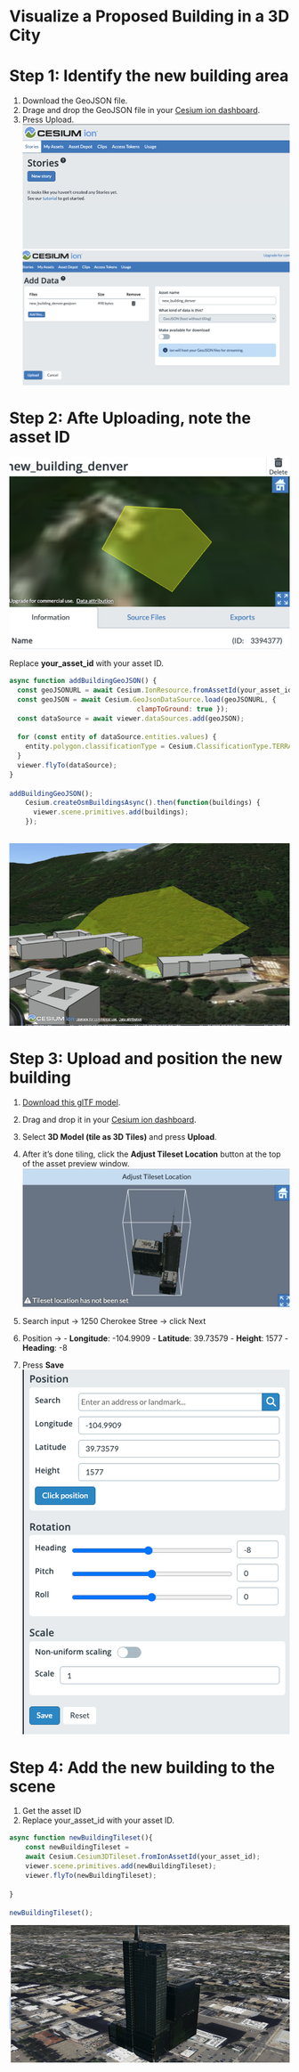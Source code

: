 # Visualize a Proposed Building in a 3D City


# Step 1: Identify the new building area

1. Download the GeoJSON file.
2. Drage and drop the GeoJSON file in your [Cesium ion dashboard](https://ion.cesium.com/).
3. Press Upload.
![5](Pic/5.png)
![6](Pic/6.png)


# Step 2: Afte Uploading, note the asset ID

![7](Pic/7.png)

Replace **your_asset_id** with your asset ID.

```js
async function addBuildingGeoJSON() {
  const geoJSONURL = await Cesium.IonResource.fromAssetId(your_asset_id);
  const geoJSON = await Cesium.GeoJsonDataSource.load(geoJSONURL, { 
								clampToGround: true });
  const dataSource = await viewer.dataSources.add(geoJSON);
  
  for (const entity of dataSource.entities.values) {
    entity.polygon.classificationType = Cesium.ClassificationType.TERRAIN;
  }
  viewer.flyTo(dataSource);
}

addBuildingGeoJSON();
    Cesium.createOsmBuildingsAsync().then(function(buildings) {
      viewer.scene.primitives.add(buildings);
    });
    
```
![8](Pic/8.png)


# Step 3: Upload and position the new building

1. [Download this glTF model](https://cesium.com/public/learn/PSFS.glb).
2. Drag and drop it in your [Cesium ion dashboard](https://ion.cesium.com/).
3. Select **3D Model (tile as 3D Tiles)** and press **Upload**.
4. After it’s done tiling, click the **Adjust Tileset Location** button at the top of the asset preview window.
![9](Pic/9.png)


5. Search input -> 1250 Cherokee Stree -> click Next
6. Position ->
			- **Longitude**: -104.9909
			- **Latitude**: 39.73579
			- **Height**: 1577
			- **Heading**: -8
7.  Press **Save**
![10](Pic/10.png)


# Step 4: Add the new building to the scene

1. Get the asset ID
2. Replace your_asset_id with your asset ID.

```js
async function newBuildingTileset(){
	const newBuildingTileset = 
	await Cesium.Cesium3DTileset.fromIonAssetId(your_asset_id);
	viewer.scene.primitives.add(newBuildingTileset);
	viewer.flyTo(newBuildingTileset);

}
    
newBuildingTileset();
```
![11](Pic/11.png)
